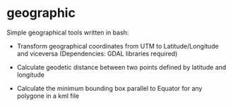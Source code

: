 # geographic

Simple geographical tools written in bash:

* Transform geographical coordinates from UTM to Latitude/Longitude and viceversa
(Dependencies: GDAL libraries required)

* Calculate geodetic distance between two points defined by latitude and longitude

* Calculate the minimum bounding box parallel to Equator for any polygone in a kml file
